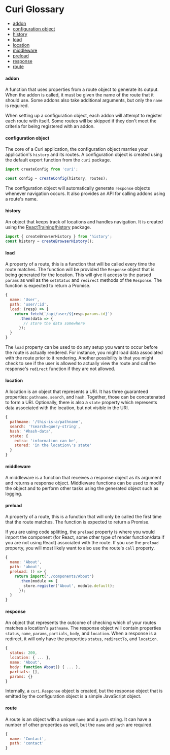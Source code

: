 # Curi Glossary

* [addon](#addon)
* [configuration object](#configuration-object)
* [history](#history)
* [load](#load)
* [location](#location)
* [middleware](#middleware)
* [preload](#preload)
* [response](#response)
* [route](#route)

#### addon

A function that uses properties from a route object to generate its output. When the addon is called, it must be given the name of the route that it should use. Some addons also take additional arguments, but only the `name` is required.

When setting up a configuration object, each addon will attempt to register each route with itself. Some routes will be skipped if they don't meet the criteria for being registered with an addon.

#### configuration object

The core of a Curi application, the configuration object marries your application's `history` and its routes. A configuration object is created using the default export function from the `curi` package.

```js
import createConfig from 'curi';

const config = createConfig(history, routes);
```

The configuration object will automatically generate `response` objects whenever navigation occurs. It also provides an API for calling addons using a route's name.

#### history

An object that keeps track of locations and handles navigation. It is created using the [ReactTraining/history](https://github.com/ReactTraining/history) package.

```js
import { createBrowserHistory } from 'history';
const history = createBrowserHistory();
```

#### load

A property of a route, this is a function that will be called every time the route matches. The function will be provided the `Response` object that is being generated for the location. This will give it access to the parsed `params` as well as the `setStatus` and `redirect` methods of the `Response`. The function is expected to return a Promise.

```js
{
  name: 'User',
  path: 'user/:id',
  load: (resp) => {
    return fetch(`/api/user/${resp.params.id}`)
      .then(data => {
        // store the data somewhere
      });
  }
}
```

The `load` property can be used to do any setup you want to occur before the route is actually rendered. For instance, you might load data associated with the route prior to it rendering. Another possibility is that you might check to see if the user is allowed to actually view the route and call the response's `redirect` function if they are not allowed.

#### location

A location is an object that represents a URI. It has three guaranteed properties: `pathname`, `search`, and `hash`. Together, those can be concatenated to form a URI. Optionally, there is also a `state` property which represents data associated with the location, but not visible in the URI.

```js
{
  pathname: '/this-is-a/pathname',
  search: '?search=query-string',
  hash: '#hash-data',
  state: {
    extra: 'information can be',
    stored: 'in the location\'s state'
  }
}
```

#### middleware

A middleware is a function that receives a response object as its argument and returns a response object. Middleware functions can be used to modify the object and to perform other tasks using the generated object such as logging.

#### preload

A property of a route, this is a function that will only be called the first time that the route matches. The function is expected to return a Promise.

If you are using code splitting, the `preload` property is where you would import the component (for React, some other type of render function/data if you are not using React) associated with the route. If you use the `preload` property, you will most likely want to also use the route's `call` property.

```js
{
  name: 'About',
  path: 'about',
  preload: () => {
    return import('./components/About')
      .then(module => {
        store.register('About', module.default);
      });
  }
}
```

#### response

An object that represents the outcome of checking which of your routes matches a location's `pathname`. The response object will contain properties `status`, `name`, `params`, `partials`, `body`, and `location`. When a response is a redirect, it will only have the properties `status`, `redirectTo`, and `location`.

```js
{
  status: 200,
  location: { ... },
  name: 'About',
  body: function About() { ... },
  partials: [],
  params: {}
}
```

Internally, a `curi.Response` object is created, but the response object that is emitted by the configuration object is a simple JavaScript object.

#### route

A route is an object with a unique `name` and a `path` string. It can have a number of other properties as well, but the `name` and `path` are required.

```js
{
  name: 'Contact',
  path: 'contact'
}
```
